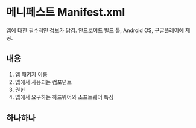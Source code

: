 # 메니페스트 Manifest.xml

앱에 대한 필수적인 정보가 담김.
안드로이드 빌드 툴, Android OS, 구글플레이에 제공.

## 내용

1. 앱 패키지 이름
2. 앱에서 사용되는 컴포넌트
3. 권한
4. 앱에서 요구하는 하드웨어와 소프트웨어 특징


## 하나하나